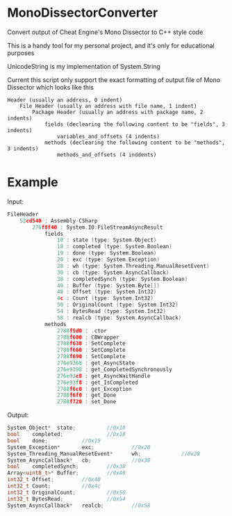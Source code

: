 # MonoDissectorConverter
Convert output of Cheat Engine's Mono Dissector to C++ style code

This is a handy tool for my personal project, and it's only for educational purposes

UnicodeString is my implementation of System.String



Current this script only support the exact formatting of output file of Mono Dissector which looks like this

```
Header (usually an address, 0 indent)
	File Header (usually an address with file name, 1 indent)
		Package Header (usually an address with package name, 2 indents)
			fields (declearing the following content to be "fields", 3 indents)
				variables_and_offsets (4 indents)
            methods (declearing the following content to be "methods", 3 indents)
            	methods_and_offsets (4 inddents)
```



# Example

Input:

```cpp
FileHeader
	52cd540 : Assembly-CSharp
		276f8f40 : System.IO:FileStreamAsyncResult
			fields
				10 : state (type: System.Object)
				18 : completed (type: System.Boolean)
				19 : done (type: System.Boolean)
				20 : exc (type: System.Exception)
				28 : wh (type: System.Threading.ManualResetEvent)
				30 : cb (type: System.AsyncCallback)
				38 : completedSynch (type: System.Boolean)
				40 : Buffer (type: System.Byte[])
				48 : Offset (type: System.Int32)
				4c : Count (type: System.Int32)
				50 : OriginalCount (type: System.Int32)
				54 : BytesRead (type: System.Int32)
				58 : realcb (type: System.AsyncCallback)
			methods
				2788f5d0 : .ctor
				2788f600 : CBWrapper
				2788f630 : SetComplete
				2788f660 : SetComplete
				2788f690 : SetComplete
				276e9368 : get_AsyncState
				276e9398 : get_CompletedSynchronously
				276e93c8 : get_AsyncWaitHandle
				276e93f8 : get_IsCompleted
				2788f6c0 : get_Exception
				2788f6f0 : get_Done
				2788f720 : set_Done
```

Output:
```cpp
System_Object*  state;          //0x10
bool    completed;              //0x18
bool    done;           //0x19
System_Exception*       exc;            //0x20
System_Threading_ManualResetEvent*      wh;             //0x28
System_AsyncCallback*   cb;             //0x30
bool    completedSynch;         //0x38
Array<uint8_t>* Buffer;         //0x40
int32_t Offset;         //0x48
int32_t Count;          //0x4c
int32_t OriginalCount;          //0x50
int32_t BytesRead;              //0x54
System_AsyncCallback*   realcb;         //0x58
```
